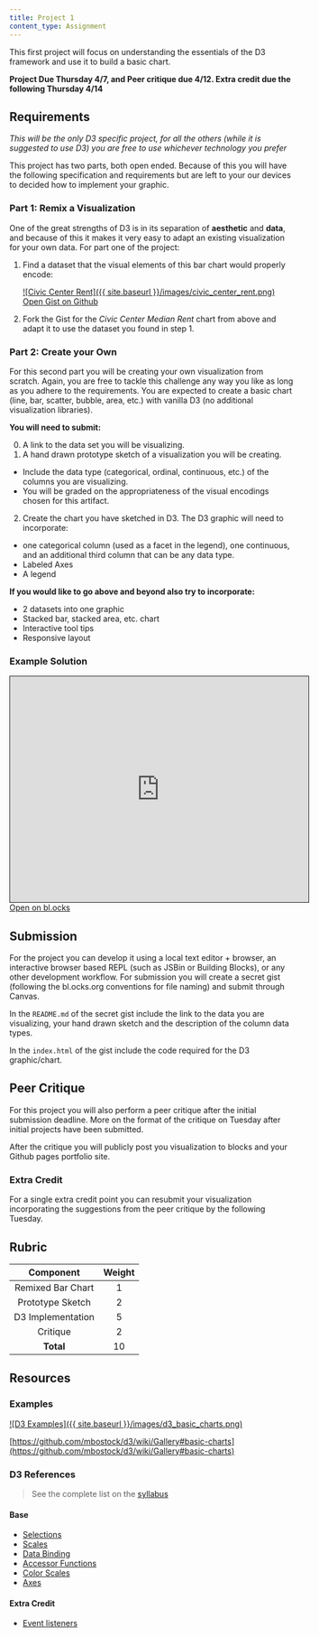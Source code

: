```yaml
---
title: Project 1
content_type: Assignment
---
```


This first project will focus on understanding the essentials of the D3 framework and use it to build a basic chart.

__Project Due Thursday 4/7, and Peer critique due 4/12. Extra credit due the following Thursday 4/14__

## Requirements

_This will be the only D3 specific project, for all the others (while it is suggested to use D3) you are free to use whichever technology you prefer_

This project has two parts, both open ended. Because of this you will have the following specification and requirements but are left to your our devices to decided how to implement your graphic.

### Part 1: Remix a Visualization

One of the great strengths of D3 is in its separation of __aesthetic__ and __data__, and because of this it makes it very easy to adapt an existing visualization for your own data. For part one of the project:

1. Find a dataset that the visual elements of this bar chart would properly encode:

    [![Civic Center Rent]({{ site.baseurl }}/images/civic_center_rent.png)](http://bl.ocks.org/Jay-Oh-eN/9233f6d414461ea0046b)
    [Open Gist on Github](https://gist.github.com/Jay-Oh-eN/9233f6d414461ea0046b)

2. Fork the Gist for the _Civic Center Median Rent_ chart from above and adapt it to use the dataset you found in step 1.

### Part 2: Create your Own

For this second part you will be creating your own visualization from scratch. Again, you are free to tackle this challenge any way you like as long as you adhere to the requirements. You are expected to create a basic chart (line, bar, scatter, bubble, area, etc.) with vanilla D3 (no additional visualization libraries).

**You will need to submit:**

0. A link to the data set you will be visualizing.
1. A hand drawn prototype sketch of a visualization you will be creating.
  * Include the data type (categorical, ordinal, continuous, etc.) of the columns you are visualizing.
  * You will be graded on the appropriateness of the visual encodings chosen for this artifact.
2. Create the chart you have sketched in D3. The D3 graphic will need to incorporate:
  * one categorical column (used as a facet in the legend), one continuous, and an additional third column that can be any data type.
  * Labeled Axes
  * A legend

**If you would like to go above and beyond also try to incorporate:**

* 2 datasets into one graphic
* Stacked bar, stacked area, etc. chart
* Interactive tool tips
* Responsive layout

### Example Solution

<iframe src="http://cdn.rawgit.com/Jay-Oh-eN/f372f1555d1ab41dadd1/raw/d9e1e1b982ed511774f910857da2d138f4d56ea2/index.html" scrolling="no" style="width: 530px; height: 400px; border: solid 1px"></iframe>
<a href="http://bl.ocks.org/Jay-Oh-eN/f372f1555d1ab41dadd1" target="_blank">Open on bl.ocks</a>

## Submission

For the project you can develop it using a local text editor + browser, an interactive browser based REPL (such as JSBin or Building Blocks), or any other development workflow. For submission you will create a secret gist (following the bl.ocks.org conventions for file naming) and submit through Canvas.

In the `README.md` of the secret gist include the link to the data you are visualizing, your hand drawn sketch and the description of the column data types.

In the `index.html` of the gist include the code required for the D3 graphic/chart.

## Peer Critique

For this project you will also perform a peer critique after the initial submission deadline. More on the format of the critique on Tuesday after initial projects have been submitted.

After the critique you will publicly post you visualization to blocks and your Github pages portfolio site.

### Extra Credit

For a single extra credit point you can resubmit your visualization incorporating the suggestions from the peer critique by the following Tuesday.

## Rubric

| Component | Weight |
|:--:|:--:|
| Remixed Bar Chart | 1|
| Prototype Sketch | 2 |
| D3 Implementation | 5 |
| Critique | 2 |
| **Total** | 10 |

## Resources

### Examples

[![D3 Examples]({{ site.baseurl }}/images/d3_basic_charts.png)](https://github.com/mbostock/d3/wiki/Gallery#basic-charts)

[https://github.com/mbostock/d3/wiki/Gallery#basic-charts](https://github.com/mbostock/d3/wiki/Gallery#basic-charts)

### D3 References

> See the complete list on the [syllabus](http://jay-oh-en.github.io/courses/usf-datavis/#d3-resources)

#### Base
* [Selections](https://github.com/mbostock/d3/wiki/Selections)
* [Scales](https://github.com/mbostock/d3/wiki/Scales)
* [Data Binding](https://github.com/mbostock/d3/wiki/Selections#data)
* [Accessor Functions](http://www.jeromecukier.net/blog/2011/08/09/d3-adding-stuff-and-oh-understanding-selections/)
* [Color Scales](https://github.com/mbostock/d3/wiki/Ordinal-Scales#categorical-colors)
* [Axes](https://github.com/mbostock/d3/wiki/SVG-Axes)

#### Extra Credit

* [Event listeners](https://github.com/mbostock/d3/wiki/Selections#on)
